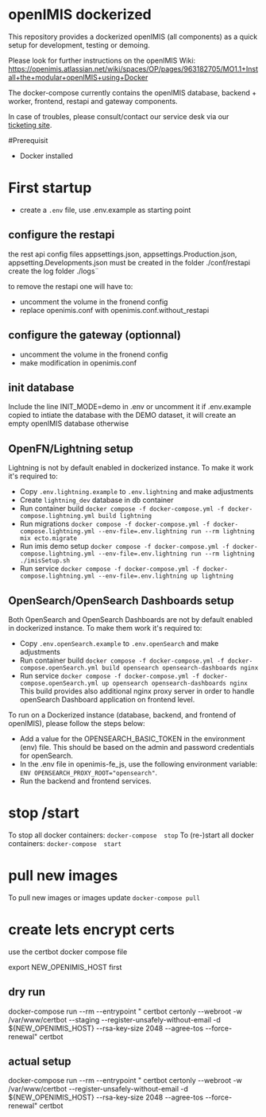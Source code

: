 # openIMIS dockerized

 This repository provides a dockerized openIMIS (all components) as a quick setup for development, testing or demoing.
 

 Please look for further instructions on the openIMIS Wiki: https://openimis.atlassian.net/wiki/spaces/OP/pages/963182705/MO1.1+Install+the+modular+openIMIS+using+Docker

 
 The docker-compose currently contains the openIMIS database, backend + worker, frontend, restapi and gateway components.
 

In case of troubles, please consult/contact our service desk via our [ticketing site](https://openimis.atlassian.net/servicedesk/customer).

#Prerequisit
- Docker installed


# First startup

* create a `.env` file, use .env.example as starting point

## configure the restapi
 the rest api config files appsettings.json, appsettings.Production.json, appsetting.Developments.json must be created in the folder ./conf/restapi
 create the log folder ./logs¨

 to remove the restapi one will have to:
   - uncomment the volume in the fronend config
   - replace openimis.conf with openimis.conf.without_restapi

## configure the gateway (optionnal)
  
   - uncomment the volume in the fronend config
   - make modification in openimis.conf


## init database

Include the line INIT_MODE=demo in .env or uncomment it if .env.example copied to intiate the database with the DEMO dataset, it will create an empty openIMIS database otherwise

## OpenFN/Lightning setup 
Lightning is not by default enabled in dockerized instance. To make it work it's required to: 
  * Copy `.env.lightning.example` to `.env.lightning` and make adjustments 
  * Create `lightning_dev` database in db container 
  * Run container build `docker compose -f docker-compose.yml -f docker-compose.lightning.yml build lightning`
  * Run migrations `docker compose -f docker-compose.yml -f docker-compose.lightning.yml --env-file=.env.lightning run --rm lightning mix ecto.migrate`
  * Run imis demo setup `docker compose -f docker-compose.yml -f docker-compose.lightning.yml --env-file=.env.lightning run --rm lightning ./imisSetup.sh`
  * Run service `docker compose -f docker-compose.yml -f docker-compose.lightning.yml --env-file=.env.lightning up lightning`

## OpenSearch/OpenSearch Dashboards setup 
Both OpenSearch and OpenSearch Dashboards are not by default enabled in dockerized instance. To make them work it's required to: 
  * Copy `.env.openSearch.example` to `.env.openSearch` and make adjustments
  * Run container build `docker compose -f docker-compose.yml -f docker-compose.openSearch.yml build opensearch opensearch-dashboards nginx`
  * Run service `docker compose -f docker-compose.yml -f docker-compose.openSearch.yml up opensearch opensearch-dashboards nginx`
This build provides also additional nginx proxy server in order to handle openSearch Dashboard application on frontend level. 

To run on a Dockerized instance (database, backend, and frontend of openIMIS), please follow the steps below:
  * Add a value for the OPENSEARCH_BASIC_TOKEN in the environment (env) file. This should be based on the admin and password credentials for openSearch.
  * In the .env file in openimis-fe_js, use the following environment variable: `ENV OPENSEARCH_PROXY_ROOT="opensearch"`.
  * Run the backend and frontend services.

# stop /start

To stop all docker containers: `docker-compose  stop`
To (re-)start all docker containers: `docker-compose  start` 

# pull new images

To pull new images or images update `docker-compose pull` 


# create lets encrypt certs

use the certbot docker compose file

export NEW_OPENIMIS_HOST first


## dry run 
docker-compose run --rm --entrypoint "  certbot certonly --webroot -w /var/www/certbot  --staging  --register-unsafely-without-email  -d  ${NEW_OPENIMIS_HOST}    --rsa-key-size 2048     --agree-tos     --force-renewal" certbot

## actual setup

docker-compose run --rm --entrypoint "  certbot certonly --webroot -w /var/www/certbot    --register-unsafely-without-email  -d  ${NEW_OPENIMIS_HOST}    --rsa-key-size 2048     --agree-tos     --force-renewal" certbot

